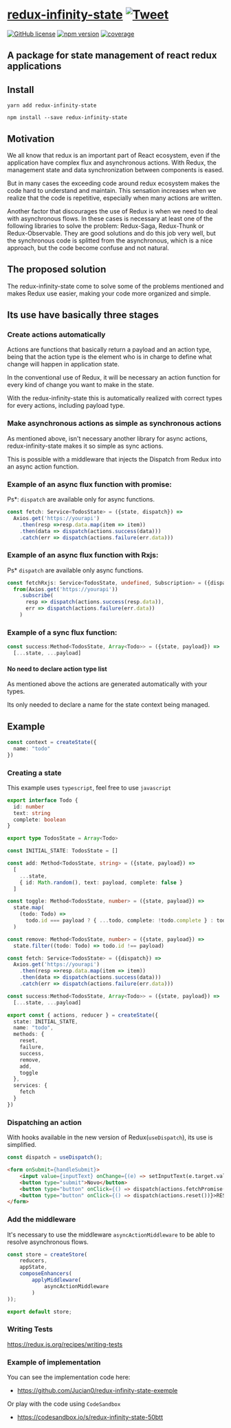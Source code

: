 # [redux-infinity-state](https://www.npmjs.com/package/redux-infinity-state)  [![Tweet](https://img.shields.io/twitter/url/http/shields.io.svg?style=social)](https://twitter.com/intent/tweet?text=A+package+for+state+management+of+react+redux+applications&url=https://github.com/Jucian0/redux-infinity-state&hashtags=reactjs,redux,javascript,developers)




 [![GitHub license](https://img.shields.io/badge/license-MIT-blue.svg)](https://github.com/Jucian0/redux-infinity-state/blob/master/LICENSE) 
 [![npm version](https://img.shields.io/badge/npm-v1.0-ff69b4)](https://www.npmjs.com/package/redux-infinity-state) 
 [![coverage](https://img.shields.io/badge/coverage-92%25-green)](https://www.npmjs.com/package/redux-infinity-state) 



## A package for state management of react redux applications


## Install

`yarn add redux-infinity-state`

`npm install --save redux-infinity-state`

## Motivation


We all know that redux is an important part of React ecosystem, even if the application have complex flux and asynchronous actions.
With Redux, the management state and data synchronization between components is eased.

But in many cases the exceeding code around redux ecosystem makes the code hard to understand and maintain. This sensation increases when we realize that the code is repetitive, especially when many actions are written.

Another factor that discourages the use of Redux is when we need to deal with asynchronous flows. In these cases is necessary at least one of the following libraries to solve the problem: Redux-Saga, Redux-Thunk or Redux-Observable. They are good solutions and do this job very well, but the synchronous code is splitted from the asynchronous, which is a nice approach, but the code become confuse and not natural.


## The proposed solution

The redux-infinity-state come to solve some of the problems mentioned and makes Redux use easier, making your code more organized and simple.

## Its use have basically three stages

### Create actions automatically

Actions are functions that basically return a payload and an action type, being that the action type is the element who is in charge to define what change will happen in application state.

In the conventional use of Redux, it will be necessary an action function for every kind of change you want to make in the state.

With the redux-infinity-state this is automatically realized with correct types for every actions, including payload type.


### Make asynchronous actions as simple as synchronous actions

As mentioned above, isn't necessary another library for async actions, redux-infinity-state makes it so simple as sync actions.

This is possible with a middleware that injects the Dispatch from Redux into an async action function.

### Example of an async flux function with promise:
Ps*: `dispatch` are available only for async functions.

```typescript
const fetch: Service<TodosState> = ({state, dispatch}) =>
  Axios.get('https://yourapi')
    .then(resp =>resp.data.map(item => item))
    .then(data => dispatch(actions.success(data)))
    .catch(err => dispatch(actions.failure(err.data)))

```

### Example of an async flux function with Rxjs:
Ps* `dispatch` are available only async functions.

```typescript
const fetchRxjs: Service<TodosState, undefined, Subscription> = ({dispatch}) =>
  from(Axios.get('https://yourapi'))
    .subscribe(
      resp => dispatch(actions.success(resp.data)),
      err => dispatch(actions.failure(err.data))
    )

```

### Example of a sync flux function:

```typescript
const success:Method<TodosState, Array<Todo>> = ({state, payload}) =>
  [...state, ...payload]
```

#### No need to declare action type list

As mentioned above the actions are generated automatically with your types.

Its only needed to declare a name for the state context being managed.

## Example

```typescript
const context = createState({
  name: "todo"
})
```

### Creating a state

This example uses `typescript`, feel free to use `javascript`


```typescript
export interface Todo {
  id: number
  text: string
  complete: boolean
}

export type TodosState = Array<Todo>

const INITIAL_STATE: TodosState = []

const add: Method<TodosState, string> = ({state, payload}) =>
  [
    ...state,
    { id: Math.random(), text: payload, complete: false }
  ]

const toggle: Method<TodosState, number> = ({state, payload}) =>
  state.map(
    (todo: Todo) =>
      todo.id === payload ? { ...todo, complete: !todo.complete } : todo
  )

const remove: Method<TodosState, number> = ({state, payload}) =>
  state.filter((todo: Todo) => todo.id !== payload)

const fetch: Service<TodosState> = ({dispatch}) =>
  Axios.get('https://yourapi')
    .then(resp =>resp.data.map(item => item))
    .then(data => dispatch(actions.success(data)))
    .catch(err => dispatch(actions.failure(err.data)))

const success:Method<TodosState, Array<Todo>> = ({state, payload}) =>
  [...state, ...payload]

export const { actions, reducer } = createState({
  state: INITIAL_STATE,
  name: "todo",
  methods: {
    reset,
    failure,
    success,
    remove,
    add,
    toggle
  },
  services: {
    fetch
  }
})
```

### Dispatching an action

With hooks available in the new version of Redux(`useDispatch`), its use is simplified.

```typescript
const dispatch = useDispatch();
```

```html
<form onSubmit={handleSubmit}>
    <input value={inputText} onChange={(e) => setInputText(e.target.value} />
    <button type="submit">Novo</button>
    <button type="button" onClick={() => dispatch(actions.fetchPromise())} >Async Promise</button>
    <button type="button" onClick={() => dispatch(actions.reset())}>RESET</button>
</form>
```

### Add the middleware

It's necessary to use the middleware `asyncActionMiddleware` to be able to resolve asynchronous flows.

```typescript
const store = createStore(
    reducers, 
    appState,
    composeEnhancers(
        applyMiddleware(
            asyncActionMiddleware
        )
));

export default store;
```

### Writing Tests

https://redux.js.org/recipes/writing-tests

### Example of implementation

You can see the implementation code here:
 * https://github.com/Jucian0/redux-infinity-state-exemple

Or play with the code using `CodeSandbox`
* https://codesandbox.io/s/redux-infinity-state-50btt


